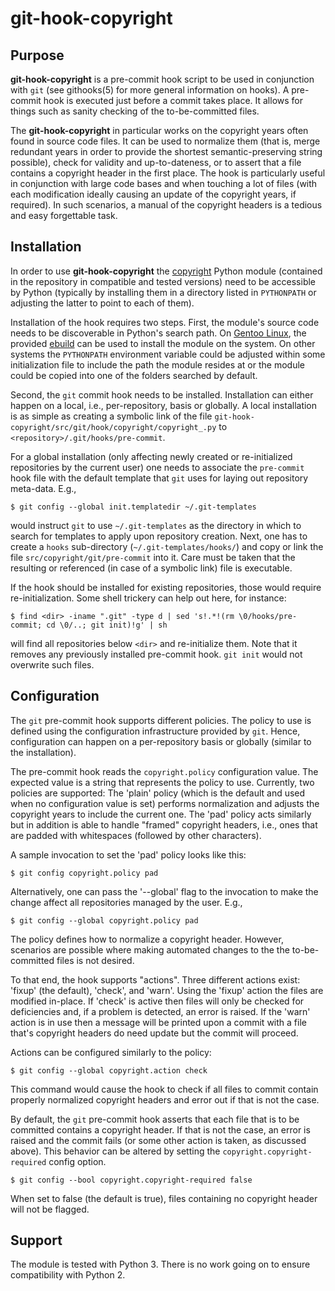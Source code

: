 git-hook-copyright
==================


Purpose
-------

**git-hook-copyright** is a pre-commit hook script to be used in
conjunction with ``git`` (see githooks(5) for more general information
on hooks). A pre-commit hook is executed just before a commit takes
place. It allows for things such as sanity checking of the
to-be-committed files.

The **git-hook-copyright** in particular works on the copyright years
often found in source code files. It can be used to normalize them (that
is, merge redundant years in order to provide the shortest
semantic-preserving string possible), check for validity and
up-to-dateness, or to assert that a file contains a copyright header in
the first place. The hook is particularly useful in conjunction with
large code bases and when touching a lot of files (with each
modification ideally causing an update of the copyright years, if
required). In such scenarios, a manual of the copyright headers is a
tedious and easy forgettable task.


Installation
------------

In order to use **git-hook-copyright** the
[copyright](https://github.com/d-e-s-o/copyright) Python module
(contained in the repository in compatible and tested versions) need to
be accessible by Python (typically by installing them in a directory
listed in ``PYTHONPATH`` or adjusting the latter to point to each of
them).

Installation of the hook requires two steps. First, the module's source
code needs to be discoverable in Python's search path. On [Gentoo
Linux](https://www.gentoo.org/), the provided
[ebuild](https://github.com/d-e-s-o/git-hook-copyright-ebuild) can be
used to install the module on the system. On other systems the
``PYTHONPATH`` environment variable could be adjusted within some
initialization file to include the path the module resides at or the
module could be copied into one of the folders searched by default.

Second, the ``git`` commit hook needs to be installed. Installation can
either happen on a local, i.e., per-repository, basis or globally. A
local installation is as simple as creating a symbolic link of the file
``git-hook-copyright/src/git/hook/copyright/copyright_.py`` to
``<repository>/.git/hooks/pre-commit``.

For a global installation (only affecting newly created or
re-initialized repositories by the current user) one needs to associate
the ``pre-commit`` hook file with the default template that ``git`` uses
for laying out repository meta-data. E.g.,

``$ git config --global init.templatedir ~/.git-templates``

would instruct ``git`` to use ``~/.git-templates`` as the directory in
which to search for templates to apply upon repository creation. Next,
one has to create a ``hooks`` sub-directory (``~/.git-templates/hooks/``)
and copy or link the file ``src/copyright/git/pre-commit`` into it. Care
must be taken that the resulting or referenced (in case of a symbolic
link) file is executable.

If the hook should be installed for existing repositories, those would
require re-initialization. Some shell trickery can help out here, for
instance:

``$ find <dir> -iname ".git" -type d | sed 's!.*!(rm \0/hooks/pre-commit; cd \0/..; git init)!g' | sh``

will find all repositories below ``<dir>`` and re-initialize them. Note
that it removes any previously installed pre-commit hook. ``git init``
would not overwrite such files.


Configuration
-------------

The ``git`` pre-commit hook supports different policies. The policy to
use is defined using the configuration infrastructure provided by
``git``. Hence, configuration can happen on a per-repository basis or
globally (similar to the installation).

The pre-commit hook reads the ``copyright.policy`` configuration value.
The expected value is a string that represents the policy to use.
Currently, two policies are supported: The 'plain' policy (which is the
default and used when no configuration value is set) performs
normalization and adjusts the copyright years to include the current
one. The 'pad' policy acts similarly but in addition is able to handle
"framed" copyright headers, i.e., ones that are padded with whitespaces
(followed by other characters).

A sample invocation to set the 'pad' policy looks like this:

``$ git config copyright.policy pad``

Alternatively, one can pass the '--global' flag to the invocation to
make the change affect all repositories managed by the user. E.g.,

``$ git config --global copyright.policy pad``

The policy defines how to normalize a copyright header. However,
scenarios are possible where making automated changes to the the
to-be-committed files is not desired.

To that end, the hook supports "actions". Three different actions exist:
'fixup' (the default), 'check', and 'warn'. Using the 'fixup' action the
files are modified in-place. If 'check' is active then files will only
be checked for deficiencies and, if a problem is detected, an error is
raised. If the 'warn' action is in use then a message will be printed
upon a commit with a file that's copyright headers do need update but
the commit will proceed.

Actions can be configured similarly to the policy:

``$ git config --global copyright.action check``

This command would cause the hook to check if all files to commit
contain properly normalized copyright headers and error out if that is
not the case.

By default, the ``git`` pre-commit hook asserts that each file that is
to be committed contains a copyright header. If that is not the case, an
error is raised and the commit fails (or some other action is taken, as
discussed above). This behavior can be altered by setting the
``copyright.copyright-required`` config option.

``$ git config --bool copyright.copyright-required false``

When set to false (the default is true), files containing no copyright
header will not be flagged.


Support
-------

The module is tested with Python 3. There is no work going on to
ensure compatibility with Python 2.
